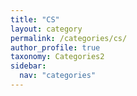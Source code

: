 ```yaml
---
title: "CS"
layout: category
permalink: /categories/cs/
author_profile: true
taxonomy: Categories2
sidebar:
  nav: "categories"
---
```

